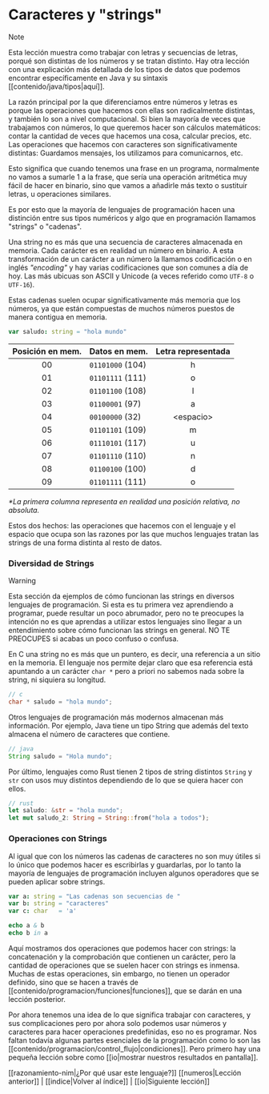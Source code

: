 # Caracteres y "strings"
> [!NOTE]
> Esta lección muestra como trabajar con letras y secuencias de letras, porqué son distintas de los números y se tratan distinto. Hay otra lección con una explicación más detallada de los tipos de datos que podemos encontrar específicamente en Java y su sintaxis [[contenido/java/tipos|aquí]].

La razón principal por la que diferenciamos entre números y letras es porque las operaciones que hacemos con ellas son radicalmente distintas, y también lo son a nivel computacional. Si bien la mayoría de veces que trabajamos con números, lo que queremos hacer son cálculos matemáticos: contar la cantidad de veces que hacemos una cosa, calcular precios, etc. Las operaciones que hacemos con caracteres son significativamente distintas: Guardamos mensajes, los utilizamos para comunicarnos, etc.

Esto significa que cuando tenemos una frase en un programa, normalmente no vamos a sumarle 1 a la frase, que sería una operación aritmética muy fácil de hacer en binario, sino que vamos a añadirle más texto o sustituir letras, u operaciones similares.

Es por esto que la mayoría de lenguajes de programación hacen una distinción entre sus tipos numéricos y algo que en programación llamamos "strings" o "cadenas". 

Una string no es más que una secuencia de caracteres almacenada en memoria. Cada carácter es en realidad un número en binario. A esta transformación de un carácter a un número la llamamos codificación o en inglés *"encoding"* y hay varias codificaciones que son comunes a día de hoy. Las más ubicuas son ASCII y Unicode (a veces referido como `UTF-8` o `UTF-16`).

Estas cadenas suelen ocupar significativamente más memoria que los números, ya que están compuestas de muchos números puestos de manera contigua en memoria.

```nim
var saludo: string = "hola mundo"
```

| Posición en mem. | Datos en mem.  | Letra representada |
|:----------------:|:---------------|:------------------:|
| 00               | `01101000` (104)| h                  |
| 01               | `01101111` (111)| o                  |
| 02               | `01101100` (108)| l                  |
| 03               | `01100001` (97) | a                  |
| 04               | `00100000` (32) | \<espacio\>        |
| 05               | `01101101` (109)| m                  |
| 06               | `01110101` (117)| u                  |
| 07               | `01101110` (110)| n                  |
| 08               | `01100100` (100)| d                  |
| 09               | `01101111` (111)| o                  |
*\*La primera columna representa en realidad una posición relativa, no absoluta.*

Estos dos hechos: las operaciones que hacemos con el lenguaje y el espacio que ocupa son las razones por las que muchos lenguajes tratan las strings de una forma distinta al resto de datos.

### Diversidad de Strings
> [!WARNING]
> Esta sección da ejemplos de cómo funcionan las strings en diversos lenguajes de programación. Si esta es tu primera vez aprendiendo a programar, puede resultar un poco abrumador, pero no te preocupes la intención no es que aprendas a utilizar estos lenguajes sino llegar a un entendimiento sobre cómo funcionan las strings en general. NO TE PREOCUPES si acabas un poco confuso o confusa.

En C una string no es más que un puntero, es decir, una referencia a un sitio en la memoria. El lenguaje nos permite dejar claro que esa referencia está apuntando a un carácter `char *` pero a priori no sabemos nada sobre la string, ni siquiera su longitud.

```c
// c
char * saludo = "hola mundo";
```

Otros lenguajes de programación más modernos almacenan más información. Por ejemplo, Java tiene un tipo String que además del texto almacena el número de caracteres que contiene.

```java
// java
String saludo = "Hola mundo";
```

Por último, lenguajes como Rust tienen 2 tipos de string distintos `String` y `str` con usos muy distintos dependiendo de lo que se quiera hacer con ellos.

```rust
// rust
let saludo: &str = "hola mundo";
let mut saludo_2: String = String::from("hola a todos");
```

### Operaciones con Strings
Al igual que con los números las cadenas de caracteres no son muy útiles si lo único que podemos hacer es escribirlas y guardarlas, por lo tanto la mayoría de lenguajes de programación incluyen algunos operadores que se pueden aplicar sobre strings.

```nim
var a: string = "Las cadenas son secuencias de "
var b: string = "caracteres"
var c: char   = 'a'

echo a & b
echo b in a
```

Aquí mostramos dos operaciones que podemos hacer con strings: la concatenación y la comprobación que contienen un carácter, pero la cantidad de operaciones que se suelen hacer con strings es inmensa. Muchas de estas operaciones, sin embargo, no tienen un operador definido, sino que se hacen a través de [[contenido/programacion/funciones|funciones]], que se darán en una lección posterior.

Por ahora tenemos una idea de lo que significa trabajar con caracteres, y sus complicaciones pero por ahora solo podemos usar números y caracteres para hacer operaciones predefinidas, eso no es programar.
Nos faltan todavía algunas partes esenciales de la programación como lo son las [[contenido/programacion/control_flujo|condiciones]]. Pero primero hay una pequeña lección sobre como [[io|mostrar nuestros resultados en pantalla]].

[[razonamiento-nim|¿Por qué usar este lenguaje?]] 
[[numeros|Lección anterior]] | [[indice|Volver al índice]] | [[io|Siguiente lección]]